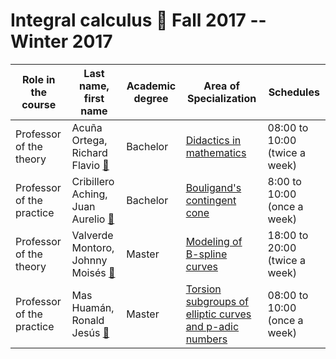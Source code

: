 Integral calculus :notebook_with_decorative_cover: Fall 2017 -- Winter 2017 
========================

| Role in the course | Last name, first name | Academic degree | Area of Specialization | Schedules |
| ---- | --- | --- | ---- | --- |
| Professor of the theory | Acuña Ortega, Richard Flavio [:e-mail:](mailto:acuna2002@hotmail.com) | Bachelor | [Didactics in mathematics]() | 08:00 to 10:00 (twice a week) |
| Professor of the practice | Cribillero Aching, Juan Aurelio [:e-mail:](mailto:juan_aching@hotmail.com) | Bachelor | [Bouligand's contingent cone](http://dina.concytec.gob.pe/appDirectorioCTI/VerDatosInvestigador.do;jsessionid=ad457c1178e9ddbbced85e520d3d?id_investigador=113860) | 8:00 to 10:00 (once a week)|
| Professor of the theory | Valverde Montoro, Johnny Moisés [:e-mail:](mailto:jmvfox@gmail.com) | Master | [Modeling of B-spline curves](http://directorio.concytec.gob.pe/appDirectorioCTI/VerDatosInvestigador.do;jsessionid=2b7152e148de80fdc4565d82f2d0?id_investigador=22865) | 18:00 to 20:00 (twice a week) |
| Professor of the practice | Mas Huamán, Ronald Jesús [:e-mail:](mailto:ronjes82@hotmail.com) | Master | [Torsion subgroups of elliptic curves and p-adic numbers](http://alicia.concytec.gob.pe/vufind/Author/Home?author=Mas+Huam%C3%A1n%2C+Ronald+Jes%C3%BAs) | 08:00 to 10:00 (once a week)|